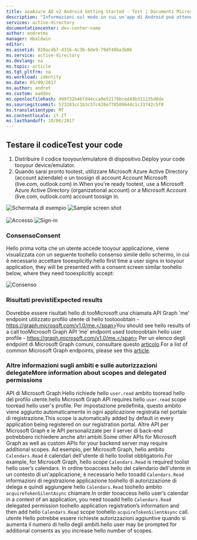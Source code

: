 ```yaml
---
title: aaaAzure AD v2 Android Getting Started - Test | Documenti Microsoft
description: "Informazioni sul modo in cui un'app di Android può ottenere un token di accesso e chiamare l'API o le API Graph Microsoft che richiedono token di acceso dall'endpoint di Azure Active Directory v2"
services: active-directory
documentationcenter: dev-center-name
author: andretms
manager: mbaldwin
editor: 
ms.assetid: 820acdb7-d316-4c3b-8de9-79df48ba3b06
ms.service: active-directory
ms.devlang: na
ms.topic: article
ms.tgt_pltfrm: na
ms.workload: identity
ms.date: 05/09/2017
ms.author: andret
ms.custom: aaddev
ms.openlocfilehash: 499f32b46fd44cca0e52179bced49b311135d8de
ms.sourcegitcommit: 523283cc1b3c37c428e77850964dc1c33742c5f0
ms.translationtype: MT
ms.contentlocale: it-IT
ms.lasthandoff: 10/06/2017
---
```

## <a name="test-your-code"></a><span data-ttu-id="ac7ff-103">Testare il codice</span><span class="sxs-lookup"><span data-stu-id="ac7ff-103">Test your code</span></span>

1. <span data-ttu-id="ac7ff-104">Distribuire il codice tooyour/emulatore di dispositivo.</span><span class="sxs-lookup"><span data-stu-id="ac7ff-104">Deploy your code tooyour device/emulator.</span></span>
2. <span data-ttu-id="ac7ff-105">Quando sarai pronto tootest, utilizzare Microsoft Azure Active Directory (account aziendale) o un toosign di account Account Microsoft (live.com, outlook.com) in.</span><span class="sxs-lookup"><span data-stu-id="ac7ff-105">When you're ready tootest, use a Microsoft Azure Active Directory (organizational account) or a Microsoft Account (live.com, outlook.com) account toosign in.</span></span> 

<span data-ttu-id="ac7ff-106">![Schermata di esempio](media/active-directory-mobileanddesktopapp-android-test/mainwindow.png)
</span><span class="sxs-lookup"><span data-stu-id="ac7ff-106">![Sample screen shot](media/active-directory-mobileanddesktopapp-android-test/mainwindow.png)
</span></span><br/><br/><span data-ttu-id="ac7ff-107">
![Accesso](media/active-directory-mobileanddesktopapp-android-test/usernameandpassword.png)</span><span class="sxs-lookup"><span data-stu-id="ac7ff-107">
![Sign-in](media/active-directory-mobileanddesktopapp-android-test/usernameandpassword.png)</span></span>

### <a name="consent"></a><span data-ttu-id="ac7ff-108">Consenso</span><span class="sxs-lookup"><span data-stu-id="ac7ff-108">Consent</span></span>
<span data-ttu-id="ac7ff-109">Hello prima volta che un utente accede tooyour applicazione, viene visualizzata con un seguente toohello consenso simile dello schermo, in cui è necessario accettare tooexplicitly:</span><span class="sxs-lookup"><span data-stu-id="ac7ff-109">hello first time a user signs in tooyour application, they will be presented with a consent screen similar toohello below, where they need tooexplicitly accept:</span></span> 

![Consenso](media/active-directory-mobileanddesktopapp-android-test/androidconsent.png)


### <a name="expected-results"></a><span data-ttu-id="ac7ff-111">Risultati previsti</span><span class="sxs-lookup"><span data-stu-id="ac7ff-111">Expected results</span></span>
<span data-ttu-id="ac7ff-112">Dovrebbe essere risultati hello di tooMicrosoft una chiamata API Graph 'me' endpoint utilizzato profilo utente di hello tootooobtain - https://graph.microsoft.com/v1.0/me.</span><span class="sxs-lookup"><span data-stu-id="ac7ff-112">You should see hello results of a call tooMicrosoft Graph API ‘me’ endpoint used tootooobtain hello user profile - https://graph.microsoft.com/v1.0/me.</span></span> <span data-ttu-id="ac7ff-113">Per un elenco degli endpoint di Microsoft Graph comuni, consultare questo [articolo](https://developer.microsoft.com/graph/docs#common-microsoft-graph-queries).</span><span class="sxs-lookup"><span data-stu-id="ac7ff-113">For a list of common Microsoft Graph endpoints, please see this [article](https://developer.microsoft.com/graph/docs#common-microsoft-graph-queries).</span></span>

<!--start-collapse-->
### <a name="more-information-about-scopes-and-delegated-permissions"></a><span data-ttu-id="ac7ff-114">Altre informazioni sugli ambiti e sulle autorizzazioni delegate</span><span class="sxs-lookup"><span data-stu-id="ac7ff-114">More information about scopes and delegated permissions</span></span>

<span data-ttu-id="ac7ff-115">API di Microsoft Graph Hello richiede hello `user.read` ambito tooread hello del profilo utente.</span><span class="sxs-lookup"><span data-stu-id="ac7ff-115">hello Microsoft Graph API requires hello `user.read` scope tooread hello user's profile.</span></span> <span data-ttu-id="ac7ff-116">Per impostazione predefinita, questo ambito viene aggiunto automaticamente in ogni applicazione registrata nel portale di registrazione.</span><span class="sxs-lookup"><span data-stu-id="ac7ff-116">This scope is automatically added by default in every application being registered on our registration portal.</span></span> <span data-ttu-id="ac7ff-117">Altre API per Microsoft Graph e le API personalizzate per il server di back-end potrebbero richiedere anche altri ambiti.</span><span class="sxs-lookup"><span data-stu-id="ac7ff-117">Some other APIs for Microsoft Graph as well as custom APIs for your backend server may require additional scopes.</span></span> <span data-ttu-id="ac7ff-118">Ad esempio, per Microsoft Graph, hello ambito `Calendars.Read` è calendari dell'utente di hello toolist obbligatorio.</span><span class="sxs-lookup"><span data-stu-id="ac7ff-118">For example, for Microsoft Graph, hello scope `Calendars.Read` is required toolist hello user’s calendars.</span></span> <span data-ttu-id="ac7ff-119">In ordine tooaccess hello del calendario dell'utente in un contesto di un'applicazione, è necessario hello tooadd `Calendars.Read` informazioni di registrazione applicazione toohello di autorizzazione di delega e quindi aggiungere hello `Calendars.Read` toohello ambito `acquireTokenSilentAsync` chiamare.</span><span class="sxs-lookup"><span data-stu-id="ac7ff-119">In order tooaccess hello user’s calendar in a context of an application, you need tooadd hello `Calendars.Read` delegated permission toohello application registration’s information and then add hello `Calendars.Read` scope toohello `acquireTokenSilentAsync` call.</span></span> <span data-ttu-id="ac7ff-120">utente Hello potrebbe essere richieste autorizzazioni aggiuntive quando si aumenta il numero di hello degli ambiti.</span><span class="sxs-lookup"><span data-stu-id="ac7ff-120">hello user may be prompted for additional consents as you increase hello number of scopes.</span></span>

<!--end-collapse-->
